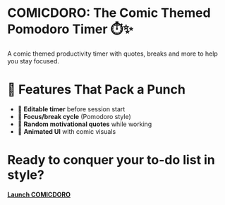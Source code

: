 # COMICDORO: The Comic Themed Pomodoro Timer ⏱️✨  
A comic themed productivity timer with quotes, breaks and more to help you stay focused.

# 🚀 Features That Pack a Punch
- 🧠 **Editable timer** before session start  
- 🎯 **Focus/break cycle** (Pomodoro style)  
- 💬 **Random motivational quotes** while working  
- 🎉 **Animated UI** with comic visuals  

# Ready to conquer your to-do list in style?
[**Launch COMICDORO**](https://ayushjsgithub.github.io/COMICDORO/)  

